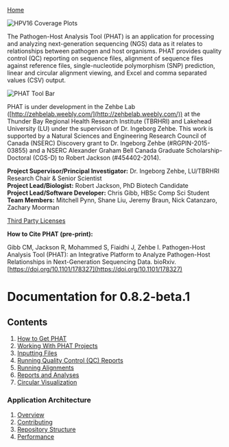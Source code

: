[Home](https://chgibb.github.io/PHATDocs/)

![HPV16 Coverage Plots](https://chgibb.github.io//PHATDocs/docs/releases/0.1.0-beta.1/covHPV16white.png)

The Pathogen-Host Analysis Tool (PHAT) is an application for processing and analyzing next-generation sequencing (NGS) data as it relates to relationships between pathogen and host organisms. PHAT provides quality control (QC) reporting on sequence files, alignment of sequence files against reference files, single-nucleotide polymorphism (SNP) prediction, linear and circular alignment viewing, and Excel and comma separated values (CSV) output.

![PHAT Tool Bar](https://chgibb.github.io//PHATDocs/docs/releases/0.8.2-beta.1/PHATtoolbar.png)

PHAT is under development in the Zehbe Lab ([http://zehbelab.weebly.com/](http://zehbelab.weebly.com/)) at the Thunder Bay Regional Health Research Institute (TBRHRI) and Lakehead University (LU) under the supervison of Dr. Ingeborg Zehbe. This work is supported by a Natural Sciences and Engineering Research Council of Canada (NSERC) Discovery grant to Dr. Ingeborg Zehbe (#RGPIN-2015-03855) and a NSERC Alexander Graham Bell Canada Graduate Scholarship-Doctoral (CGS-D) to Robert Jackson (#454402-2014).

**Project Supervisor/Principal Investigator:** Dr. Ingeborg Zehbe, LU/TBRHRI Research Chair & Senior Scientist    
**Project Lead/Biologist:** Robert Jackson, PhD Biotech Candidate    
**Project Lead/Software Developer:** Chris Gibb, HBSc Comp Sci Student  
**Team Members:** Mitchell Pynn, Shane Liu, Jeremy Braun, Nick Catanzaro, Zachary Moorman

[Third Party Licenses](https://chgibb.github.io/PHATDocs/docs/releases/0.8.2-beta.1/thirdParty)

**How to Cite PHAT (pre-print):**

Gibb CM, Jackson R, Mohammed S, Fiaidhi J, Zehbe I. Pathogen-Host Analysis Tool (PHAT): an Integrative Platform to Analyze Pathogen-Host Relationships in Next-Generation Sequencing Data. bioRxiv. [https://doi.org/10.1101/178327](https://doi.org/10.1101/178327)

# Documentation for 0.8.2-beta.1
## Contents
1. [How to Get PHAT](https://chgibb.github.io/PHATDocs/docs/releases/0.8.2-beta.1/howToGetPHAT)
2. [Working With PHAT Projects](https://chgibb.github.io/PHATDocs/docs/releases/0.8.2-beta.1/projects)
3. [Inputting Files](https://chgibb.github.io/PHATDocs/docs/releases/0.8.2-beta.1/inputtingFiles)
4. [Running Quality Control (QC) Reports](https://chgibb.github.io/PHATDocs/docs/releases/0.8.2-beta.1/QCReports)
5. [Running Alignments](https://chgibb.github.io/PHATDocs/docs/releases/0.8.2-beta.1/runningAlignments)
6. [Reports and Analyses](https://chgibb.github.io/PHATDocs/docs/releases/0.8.2-beta.1/reportsAndAnalyses)
7. [Circular Visualization](https://chgibb.github.io/PHATDocs/docs/releases/0.8.2-beta.1/circularVisualization)

### Application Architecture
1. [Overview](https://chgibb.github.io/PHATDocs/docs/releases/0.8.2-beta.1/archOverview)
2. [Contributing](https://chgibb.github.io/PHATDocs/docs/releases/0.8.2-beta.1/contributingGuide)
3. [Repository Structure](https://chgibb.github.io/PHATDocs/docs/releases/0.8.2-beta.1/repoStructure)
4. [Performance](https://chgibb.github.io/PHATDocs/docs/releases/0.8.2-beta.1/performance)